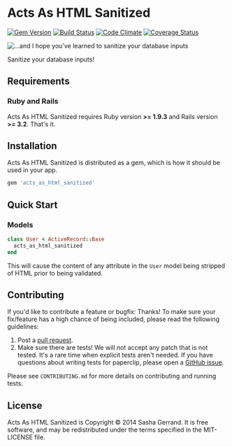 Acts As HTML Sanitized
======================

[![Gem Version](https://badge.fury.io/rb/acts_as_html_sanitized.svg)](http://badge.fury.io/rb/acts_as_html_sanitized)
[![Build Status](https://travis-ci.org/sgerrand/acts_as_html_sanitized.svg)](https://travis-ci.org/sgerrand/acts_as_html_sanitized)
[![Code Climate](https://codeclimate.com/github/sgerrand/acts_as_html_sanitized.png)](https://codeclimate.com/github/sgerrand/acts_as_html_sanitized)
[![Coverage Status](https://img.shields.io/coveralls/sgerrand/acts_as_html_sanitized.svg)](https://coveralls.io/r/sgerrand/acts_as_html_sanitized)

![...and I hope you've learned to sanitize your database inputs](http://imgs.xkcd.com/comics/exploits_of_a_mom.png)

Sanitize your database inputs!

Requirements
------------

### Ruby and Rails

Acts As HTML Sanitized requires Ruby version **>= 1.9.3** and Rails
version **>= 3.2**. That's it.

Installation
------------

Acts As HTML Sanitized is distributed as a gem, which is how it should be used in
your app.

```ruby
gem 'acts_as_html_sanitized'
```

Quick Start
-----------

### Models

```ruby
class User < ActiveRecord::Base
  acts_as_html_sanitized
end
```

This will cause the content of any attribute in the `User` model being
stripped of HTML prior to being validated.

Contributing
------------

If you'd like to contribute a feature or bugfix: Thanks! To make sure your
fix/feature has a high chance of being included, please read the following
guidelines:

1. Post a [pull request](https://github.com/sgerrand/acts_as_html_sanitized/compare/).
2. Make sure there are tests! We will not accept any patch that is not
   tested. It's a rare time when explicit tests aren't needed. If you have
   questions about writing tests for paperclip, please open a
   [GitHub issue](https://github.com/sgerrand/acts_as_html_sanitized/issues/new).

Please see `CONTRIBUTING.md` for more details on contributing and
running tests.

License
-------

Acts As HTML Sanitized is Copyright © 2014 Sasha Gerrand. It is free software, and may be
redistributed under the terms specified in the MIT-LICENSE file.
